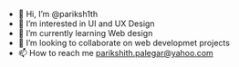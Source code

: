 - 👋 Hi, I’m @pariksh1th
- 👀 I’m interested in UI and UX Design
- 🌱 I’m currently learning Web design
- 💞️ I’m looking to collaborate on web developmet projects
- 📫 How to reach me parikshith.palegar@yahoo.com

<!---
pariksh1th/pariksh1th is a ✨ special ✨ repository because its `README.md` (this file) appears on your GitHub profile.
You can click the Preview link to take a look at your changes.
--->
